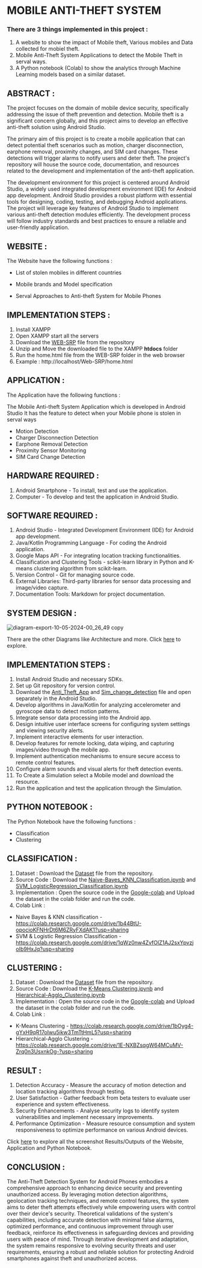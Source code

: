 # MOBILE ANTI-THEFT SYSTEM

### There are 3 things implemented in this project :
1. A website to show the impact of Mobile theft, Various mobiles and Data collected for mobiel theft.
2. Mobile Anti-Theft System Applications to detect the Mobile Theft in serval ways.
3. A Python notebook (Colab) to show the analytics through Machine Learning models based on a similar dataset.

## ABSTRACT :

The project focuses on the domain of mobile device security, specifically addressing the issue of theft prevention and detection. Mobile theft is a significant concern globally, and this project aims to develop an effective anti-theft solution using Android Studio.

The primary aim of this project is to create a mobile application that can detect potential theft scenarios such as motion, charger disconnection, earphone removal, proximity changes, and SIM card changes. These detections will trigger alarms to notify users and deter theft. The project's repository will house the source code, documentation, and resources related to the development and implementation of the anti-theft application.

The development environment for this project is centered around Android Studio, a widely used integrated development environment (IDE) for Android app development. Android Studio provides a robust platform with essential tools for designing, coding, testing, and debugging Android applications. The project will leverage key features of Android Studio to implement various anti-theft detection modules efficiently. The development process will follow industry standards and best practices to ensure a reliable and user-friendly application.

## WEBSITE :

The Website have the following functions :

- List of stolen mobiles in different countries
* Mobile brands and Model specification
+ Serval Approaches to Anti-theft System for Mobile Phones

## IMPLEMENTATION STEPS :
1. Install XAMPP
2. Open XAMPP start all the servers
3. Download the [WEB-SRP](WEB-SRP.zip) file from the repository
4. Unzip and Move the downloaded file to the XAMPP **htdocs** folder
5. Run the home.html file from the WEB-SRP folder in the web browser
6. Example : http://localhost/Web-SRP/home.html

## APPLICATION :

The Application have the following functions :

The Mobile Anti-theft System Application which is developed in Android Studio 
It has the feature to detect when your Mobile phone is stolen in serval ways
- Motion Detection
- Charger Disconnection Detection
- Earphone Removal Detection
- Proximity Sensor Monitoring
- SIM Card Change Detection

## HARDWARE REQUIRED :

1. Android Smartphone - To install, test and use the application.
2. Computer - To develop and test the application in Android Studio.

## SOFTWARE REQUIRED :

1. Android Studio - Integrated Development Environment (IDE) for Android app development.
2. Java/Kotlin Programming Language - For coding the Android application.
3. Google Maps API - For integrating location tracking functionalities.
4. Classification and Clustering Tools - scikit-learn library in Python and K-means clustering algorithm from scikit-learn.
5. Version Control - Git for managing source code.
6. External Libraries: Third-party libraries for sensor data processing and image/video capture.
7. Documentation Tools: Markdown for project documentation.

## SYSTEM DESIGN :

![diagram-export-10-05-2024-00_26_49 copy](https://github.com/JagadeeshR14/MobileAnti-theftSystem/assets/139132404/ed988464-7480-4277-a9a1-ca48eb1b6bc0)

There are the other Diagrams like Architecture and more. Click [here](Diagram) to explore.

## IMPLEMENTATION STEPS :

1. Install Android Studio and necessary SDKs.
2. Set up Git repository for version control.
3. Download the [Anti_Theft_App](Anti_Theft_App) and [Sim_change_detection](Sim_change_detection) file and open separately in the Android Studio.
4. Develop algorithms in Java/Kotlin for analyzing accelerometer and gyroscope data to detect motion patterns.
5. Integrate sensor data processing into the Android app.
6. Design intuitive user interface screens for configuring system settings and viewing security alerts.
7. Implement interactive elements for user interaction.
8. Develop features for remote locking, data wiping, and capturing images/video through the mobile app.
9. Implement authentication mechanisms to ensure secure access to remote control features.
10. Configure alarm sounds and visual alerts for theft detection events.
11. To Create a Simulation select a Mobile model and download the resource.
12. Run the application and test the application through the Simulation.

## PYTHON NOTEBOOK :

The Python Notebook have the following functions :
- Classification
- Clustering

## CLASSIFICATION :

1. Dataset : Download the [Dataset](PY_Colab/Dataset) file from the repository.
2. Source Code : Download the [Naive-Bayes_KNN_Classification.ipynb](PY_Colab/Naive-Bayes_KNN_Classification.ipynb) and [SVM_LogisticRegression_Classification.ipynb](PY_Colab/SVM_LogisticRegression_Classification.ipynb)
3. Implementation : Open the source code in the [Google-colab](https://colab.research.google.com) and Upload the dataset in the colab folder and run the code.
4. Colab Link :
+ Naive Bayes & KNN classification - https://colab.research.google.com/drive/1b44BtU-opocioKFNHrDt6M6ZRyFXdAK1?usp=sharing
+ SVM & Logistic Regression Classification - https://colab.research.google.com/drive/1qWz0nw4ZvfOlZ1AJ2sxYpvzjoIb9HxJq?usp=sharing

## CLUSTERING :

1. Dataset : Download the [Dataset](PY_Colab/Dataset) file from the repository.
2. Source Code : Download the [K-Means Clustering.ipynb](PY_Colab/K-Means_Clustering.ipynb) and [Hierarchical-Agglo_Clustering.ipynb](PY_Colab/Hierarchical-Agglo_Clustering.ipynb)
3. Implementation : Open the source code in the [Google-colab](https://colab.research.google.com) and Upload the dataset in the colab folder and run the code.
4. Colab Link :
+ K-Means Clustering - https://colab.research.google.com/drive/1bOyg4-gYxH9qR17oIwu5ikw3TmTtHmL5?usp=sharing
+ Hierarchical-Agglo Clustering - https://colab.research.google.com/drive/1E-NXBZsqgW64MCuMV-Zrq0n3UsxnkOg-?usp=sharing

## RESULT :

1. Detection Accuracy - Measure the accuracy of motion detection and location tracking algorithms through testing.
2. User Satisfaction - Gather feedback from beta testers to evaluate user experience and system effectiveness.
3. Security Enhancements - Analyse security logs to identify system vulnerabilities and implement necessary improvements.
4. Performance Optimization - Measure resource consumption and system responsiveness to optimize performance on various Android devices.

Click [here](Result) to explore all the screenshot Results/Outputs of the Website, Application and Python Notebook.

## CONCLUSION :

The Anti-Theft Detection System for Android Phones embodies a comprehensive approach to enhancing device security and preventing unauthorized access. By leveraging motion detection algorithms, geolocation tracking techniques, and remote control features, the system aims to deter theft attempts effectively while empowering users with control over their device's security. Theoretical validations of the system's capabilities, including accurate detection with minimal false alarms, optimized performance, and continuous improvement through user feedback, reinforce its effectiveness in safeguarding devices and providing users with peace of mind. Through iterative development and adaptation, the system remains responsive to evolving security threats and user requirements, ensuring a robust and reliable solution for protecting Android smartphones against theft and unauthorized access.
